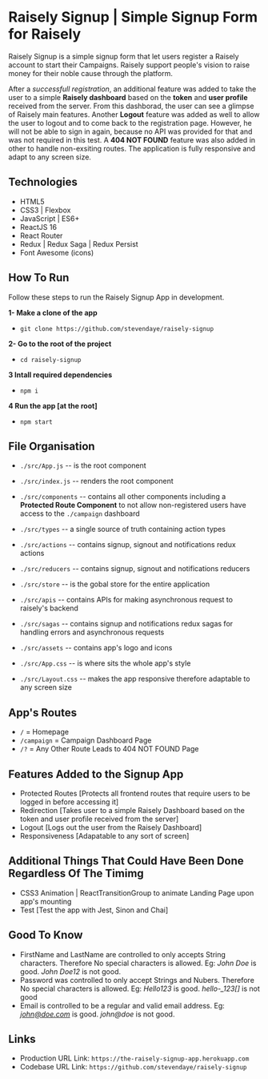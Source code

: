 # Raisely Signup | Simple Signup Form for Raisely
Raisely Signup is a simple signup form that let users register a Raisely account to start their Campaigns. Raisely support people's vision to raise money for their noble cause through the platform.

After a *successfull registration*, an additional feature was added to take the user to a simple **Raisely dashboard** based on the **token** and **user profile** received from the server. From this dashborad, the user can see a glimpse of Raisely main features. Another **Logout** feature was added as well to allow the user to logout and to come back to the registration page. However, he will not be able to sign in again, because no API was provided for that and was not required in this test. A **404 NOT FOUND** feature was also added in other to handle non-exsiting routes. The application is fully responsive and adapt to any screen size.

## Technologies
- HTML5
- CSS3 | Flexbox
- JavaScript | ES6+
- ReactJS 16
- React Router
- Redux | Redux Saga | Redux Persist
- Font Awesome (icons)

## How To Run
Follow these steps to run the Raisely Signup App in development.

**1- Make a clone of the app**
  * `git clone https://github.com/stevendaye/raisely-signup`

**2- Go to the root of the project**
  * `cd raisely-signup`

**3 Intall required dependencies**
 * `npm i`

**4 Run the app [at the root]**
 * `npm start`

## File Organisation
 - `./src/App.js` -- is the root component
 - `./src/index.js` -- renders the root component

 - `./src/components` -- contains all other components including a **Protected Route Component** to not allow non-registered users have access to the `./campaign` dashboard
 - `./src/types` -- a single source of truth containing action types
 - `./src/actions` -- contains signup, signout and notifications redux actions
 - `./src/reducers` -- contains signup, signout and notifications reducers
 - `./src/store` -- is the gobal store for the entire application
 - `./src/apis` -- contains APIs for making asynchronous request to raisely's backend
 - `./src/sagas` -- contains signup and notifications redux sagas for handling errors and asynchronous requests

 - `./src/assets` -- contains app's logo and icons
 - `./src/App.css` -- is where sits the whole app's style
 - `./src/Layout.css` -- makes the app responsive therefore adaptable to any screen size

## App's Routes
 - `/` = Homepage
 - `/campaign` = Campaign Dashboard Page
 - `/?` = Any Other Route Leads to 404 NOT FOUND Page

## Features Added to the Signup App
 - Protected Routes [Protects all frontend routes that require users to be logged in before accessing it]
 - Redirection [Takes user to a simple Raisely Dashboard based on the token and user profile received from the server]
 - Logout [Logs out the user from the Raisely Dashboard]
 - Responsiveness [Adapatable to any sort of screen]

## Additional Things That Could Have Been Done Regardless Of The Timimg
 - CSS3 Animation | ReactTransitionGroup to animate Landing Page upon app's mounting
 - Test [Test the app with Jest, Sinon and Chai]

## Good To Know
 - FirstName and LastName are controlled to only accepts String characters. Therefore No special characters is allowed. Eg: *John Doe* is good. *John Doe12* is not good.
 - Password was controlled to only accept Strings and Nubers. Therefore No special characters is allowed. Eg: *Hello123* is good. *hello-_123[]* is not good
 - Email is controlled to be a regular and valid email address. Eg: *john@doe.com* is good. *john@doe* is not good.

## Links
 - Production URL Link: `https://the-raisely-signup-app.herokuapp.com`
 - Codebase URL Link: `https://github.com/stevendaye/raisely-signup`
